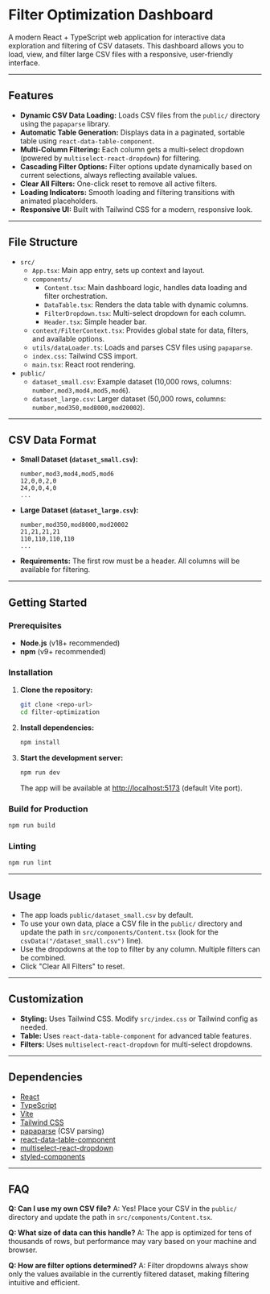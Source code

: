 # Filter Optimization Dashboard

A modern React + TypeScript web application for interactive data exploration and filtering of CSV datasets. This dashboard allows you to load, view, and filter large CSV files with a responsive, user-friendly interface.

---

## Features

- **Dynamic CSV Data Loading:** Loads CSV files from the `public/` directory using the `papaparse` library.
- **Automatic Table Generation:** Displays data in a paginated, sortable table using `react-data-table-component`.
- **Multi-Column Filtering:** Each column gets a multi-select dropdown (powered by `multiselect-react-dropdown`) for filtering.
- **Cascading Filter Options:** Filter options update dynamically based on current selections, always reflecting available values.
- **Clear All Filters:** One-click reset to remove all active filters.
- **Loading Indicators:** Smooth loading and filtering transitions with animated placeholders.
- **Responsive UI:** Built with Tailwind CSS for a modern, responsive look.

---

## File Structure

- `src/`
  - `App.tsx`: Main app entry, sets up context and layout.
  - `components/`
    - `Content.tsx`: Main dashboard logic, handles data loading and filter orchestration.
    - `DataTable.tsx`: Renders the data table with dynamic columns.
    - `FilterDropdown.tsx`: Multi-select dropdown for each column.
    - `Header.tsx`: Simple header bar.
  - `context/FilterContext.tsx`: Provides global state for data, filters, and available options.
  - `utils/dataLoader.ts`: Loads and parses CSV files using `papaparse`.
  - `index.css`: Tailwind CSS import.
  - `main.tsx`: React root rendering.
- `public/`
  - `dataset_small.csv`: Example dataset (10,000 rows, columns: `number,mod3,mod4,mod5,mod6`).
  - `dataset_large.csv`: Larger dataset (50,000 rows, columns: `number,mod350,mod8000,mod20002`).

---

## CSV Data Format

- **Small Dataset (`dataset_small.csv`):**
  ```csv
  number,mod3,mod4,mod5,mod6
  12,0,0,2,0
  24,0,0,4,0
  ...
  ```
- **Large Dataset (`dataset_large.csv`):**
  ```csv
  number,mod350,mod8000,mod20002
  21,21,21,21
  110,110,110,110
  ...
  ```
- **Requirements:** The first row must be a header. All columns will be available for filtering.

---

## Getting Started

### Prerequisites

- **Node.js** (v18+ recommended)
- **npm** (v9+ recommended)

### Installation

1. **Clone the repository:**
   ```bash
   git clone <repo-url>
   cd filter-optimization
   ```

2. **Install dependencies:**
   ```bash
   npm install
   ```

3. **Start the development server:**
   ```bash
   npm run dev
   ```
   The app will be available at [http://localhost:5173](http://localhost:5173) (default Vite port).

### Build for Production

```bash
npm run build
```

### Linting

```bash
npm run lint
```

---

## Usage

- The app loads `public/dataset_small.csv` by default.
- To use your own data, place a CSV file in the `public/` directory and update the path in `src/components/Content.tsx` (look for the `csvData("/dataset_small.csv")` line).
- Use the dropdowns at the top to filter by any column. Multiple filters can be combined.
- Click "Clear All Filters" to reset.

---

## Customization

- **Styling:** Uses Tailwind CSS. Modify `src/index.css` or Tailwind config as needed.
- **Table:** Uses `react-data-table-component` for advanced table features.
- **Filters:** Uses `multiselect-react-dropdown` for multi-select dropdowns.

---

## Dependencies

- [React](https://react.dev/)
- [TypeScript](https://www.typescriptlang.org/)
- [Vite](https://vitejs.dev/)
- [Tailwind CSS](https://tailwindcss.com/)
- [papaparse](https://www.papaparse.com/) (CSV parsing)
- [react-data-table-component](https://www.npmjs.com/package/react-data-table-component)
- [multiselect-react-dropdown](https://www.npmjs.com/package/multiselect-react-dropdown)
- [styled-components](https://styled-components.com/)

---



## FAQ

**Q: Can I use my own CSV file?**
A: Yes! Place your CSV in the `public/` directory and update the path in `src/components/Content.tsx`.

**Q: What size of data can this handle?**
A: The app is optimized for tens of thousands of rows, but performance may vary based on your machine and browser.

**Q: How are filter options determined?**
A: Filter dropdowns always show only the values available in the currently filtered dataset, making filtering intuitive and efficient.
